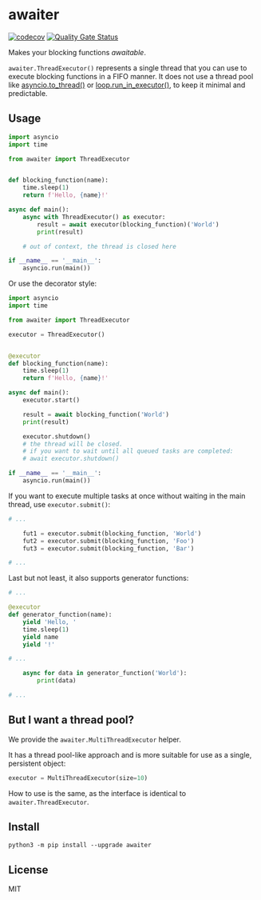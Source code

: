 # awaiter

[![codecov](https://codecov.io/gh/nggit/awaiter/branch/main/graph/badge.svg?token=E6GK8YQ26P)](https://codecov.io/gh/nggit/awaiter)
[![Quality Gate Status](https://sonarcloud.io/api/project_badges/measure?project=nggit_awaiter&metric=alert_status)](https://sonarcloud.io/summary/new_code?id=nggit_awaiter)

Makes your blocking functions *awaitable*.

`awaiter.ThreadExecutor()` represents a single thread that you can use to execute blocking functions in a FIFO manner.
It does not use a thread pool like [asyncio.to_thread()](https://docs.python.org/3/library/asyncio-task.html#asyncio.to_thread) or [loop.run_in_executor()](https://docs.python.org/3/library/asyncio-eventloop.html#asyncio.loop.run_in_executor), to keep it minimal and predictable.

## Usage
```python
import asyncio
import time

from awaiter import ThreadExecutor


def blocking_function(name):
    time.sleep(1)
    return f'Hello, {name}!'

async def main():
    async with ThreadExecutor() as executor:
        result = await executor(blocking_function)('World')
        print(result)

    # out of context, the thread is closed here

if __name__ == '__main__':
    asyncio.run(main())
```

Or use the decorator style:
```python
import asyncio
import time

from awaiter import ThreadExecutor

executor = ThreadExecutor()


@executor
def blocking_function(name):
    time.sleep(1)
    return f'Hello, {name}!'

async def main():
    executor.start()

    result = await blocking_function('World')
    print(result)

    executor.shutdown()
    # the thread will be closed.
    # if you want to wait until all queued tasks are completed:
    # await executor.shutdown()

if __name__ == '__main__':
    asyncio.run(main())
```

If you want to execute multiple tasks at once without waiting in the main thread, use `executor.submit()`:
```python
# ...

    fut1 = executor.submit(blocking_function, 'World')
    fut2 = executor.submit(blocking_function, 'Foo')
    fut3 = executor.submit(blocking_function, 'Bar')

# ...
```

Last but not least, it also supports generator functions:
```python
# ...

@executor
def generator_function(name):
    yield 'Hello, '
    time.sleep(1)
    yield name
    yield '!'

# ...

    async for data in generator_function('World'):
        print(data)

# ...
```
## But I want a thread pool?
We provide the `awaiter.MultiThreadExecutor` helper.

It has a thread pool-like approach and is more suitable for use as a single, persistent object:

```python
executor = MultiThreadExecutor(size=10)
```

How to use is the same, as the interface is identical to `awaiter.ThreadExecutor`.

## Install
```
python3 -m pip install --upgrade awaiter
```

## License
MIT
